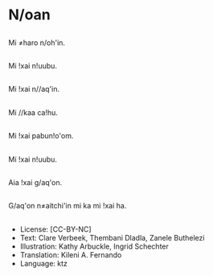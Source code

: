 # N/oan

##
Mi ≠haro n/oh'in.

##
Mi !xai n!uubu.

##
Mi !xai n//aq'in.

##
Mi //kaa ca!hu.

##
Mi !xai pabun!o'om.

##
Mi !xai n!uubu.

##
Aia !xai g/aq'on.

##
G/aq'on n≠aitchi'in mi ka mi !xai ha.

##
* License: [CC-BY-NC]
* Text: Clare Verbeek, Thembani Dladla, Zanele Buthelezi
* Illustration: Kathy Arbuckle, Ingrid Schechter
* Translation: Kileni A. Fernando
* Language: ktz
